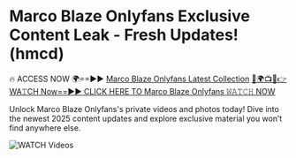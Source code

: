 # Marco Blaze Onlyfans Exclusive Content Leak - Fresh Updates! (hmcd)

🔥 ACCESS NOW 🌍==►► <a href="https://tinyurl.com/3fjeunct" rel="nofollow">Marco Blaze Onlyfans Latest Collection</a></h3>
[🔴🌍📺📱👉WA𝚃CH Now==►► CLICK HERE TO Marco Blaze Onlyfans 𝚆𝙰𝚃𝙲𝙷 NOW](https://tinyurl.com/3fjeunct)

Unlock Marco Blaze Onlyfans's private videos and photos today! Dive into the newest 2025 content updates and explore exclusive material you won’t find anywhere else.


<a href="https://tinyurl.com/3fjeunct" rel="nofollow" data-target="animated-image.originalLink"><img src="https://camo.githubusercontent.com/8a4f000d20f83aca3bf7ec5f350d767afa0574a8a352519fd8cfa583a6f93a33/68747470733a2f2f692e696d6775722e636f6d2f644a486b345a712e676966" alt="WATCH Videos" data-canonical-src="https://i.imgur.com/dJHk4Zq.gif" style="max-width: 100%; display: inline-block;" data-target="animated-image.originalImage"></a>
